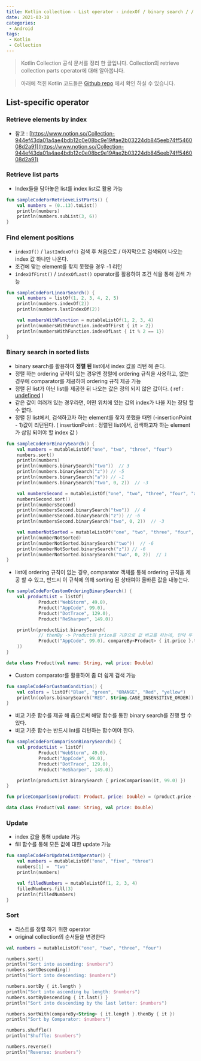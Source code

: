 ```yaml
---
title: Kotlin collection - List operator - indexOf / binary search / / sort
date: 2021-03-10
categories:
 - Android
tags:
 - Kotlin
 - Collection
---
```


> Kotlin Collection 공식 문서를 정리 한 글입니다. Collection의 retrieve collection parts operator에 대해 알아봅니다. 

<!-- more -->

> 아래에 적힌 Kotlin 코드들은 [Github repo](https://github.com/kangraemin/kotlin_study/blob/master/kangraemin/collection/src/RetrieveSingleElement.kt) 에서 확인 하실 수 있습니다. 

## List-specific operator

### Retrieve elements by index

- 참고 : [https://www.notion.so/Collection-944ef43da01a4ae4bdb12c0e08bc9e19#ae2b03224db845eeb74ff546008d2a91](https://www.notion.so/Collection-944ef43da01a4ae4bdb12c0e08bc9e19#ae2b03224db845eeb74ff546008d2a91)

### Retrieve list parts

- Index들을 담아놓은 list를 index list로 활용 가능

```kotlin
fun sampleCodeForRetrieveListParts() {
    val numbers = (0..13).toList()
    println(numbers)
    println(numbers.subList(3, 6))
}
```

### Find element positions

- `indexOf()` / `lastIndexOf()` 검색 후 처음으로 / 마지막으로 검색되어 나오는 index 값 하나만 나온다.
- 조건에 맞는 element를 찾지 못했을 경우 -1 리턴
- `indexOfFirst()` / `indexOfLast()` operator를 활용하여 조건 식을 통해 검색 가능

```kotlin
fun sampleCodeForLinearSearch() {
    val numbers = listOf(1, 2, 3, 4, 2, 5)
    println(numbers.indexOf(2))
    println(numbers.lastIndexOf(2))

    val numbersWithFunction = mutableListOf(1, 2, 3, 4)
    println(numbersWithFunction.indexOfFirst { it > 2})
    println(numbersWithFunction.indexOfLast { it % 2 == 1})
}
```

### Binary search in sorted lists

- binary search를 활용하여 **정렬 된** list에서 index 값을 리턴 해 준다.
- 정렬 하는 ordering 규칙이 있는 경우엔 정렬에 ordering 규칙을 사용하고, 없는 경우에 comparator를 제공하여 ordering 규칙 제공 가능
- 정렬 된 list가 아닌 list를 제공한 뒤 나오는 값은 정의 되지 않은 값이다. ( ref : [undefined](https://kotlinlang.org/api/latest/jvm/stdlib/kotlin.collections/binary-search.html) )
- 같은 값이 여러개 있는 경우라면, 어떤 위치에 있는 값의 index가 나올 지는 장담 할 수 없다.
- 정렬 된 list에서, 검색하고자 하는 element를 찾지 못했을 때엔 (-insertionPoint - 1)값이 리턴된다. ( insertionPoint : 정렬된 list에서, 검색하고자 하는 element가 삽입 되어야 할 index 값 )

```kotlin
fun sampleCodeForBinarySearch() {
    val numbers = mutableListOf("one", "two", "three", "four")
    numbers.sort()
    println(numbers)
    println(numbers.binarySearch("two"))  // 3
    println(numbers.binarySearch("z")) // -5
    println(numbers.binarySearch("a")) // -1
    println(numbers.binarySearch("two", 0, 2))  // -3

    val numbersSecond = mutableListOf("one", "two", "three", "four", "aeae")
    numbersSecond.sort()
    println(numbersSecond)
    println(numbersSecond.binarySearch("two"))  // 4
    println(numbersSecond.binarySearch("z")) // -6
    println(numbersSecond.binarySearch("two", 0, 2))  // -3

    val numberNotSorted = mutableListOf("one", "two", "three", "four", "aeaze")
    println(numberNotSorted)
    println(numberNotSorted.binarySearch("two"))  // -6
    println(numberNotSorted.binarySearch("z")) // -6
    println(numberNotSorted.binarySearch("two", 0, 2))  // 1
}
```

- list에 ordering 규칙이 없는 경우, comparator 객체를 통해 ordering 규칙을 제공 할 수 있고, 반드시 이 규칙에 의해 sorting 된 상태여야 올바른 값을 내놓는다.

```kotlin
fun sampleCodeForCustomOrderingBinarySearch() {
    val productList = listOf(
            Product("WebStorm", 49.0),
            Product("AppCode", 99.0),
            Product("DotTrace", 129.0),
            Product("ReSharper", 149.0))

    println(productList.binarySearch(
            // thenBy -> Product의 price를 기준으로 값 비교를 하는데, 만약 두 객체를 비교 할 때 첫번째 조건식에서 같다는 값이 나왔을 경우 새롭게 비교 할 두번째 조건을 제시 해 줌   
            Product("AppCode", 99.0), compareBy<Product> { it.price }.thenBy { it.name }
    ))
}

data class Product(val name: String, val price: Double)
```

- Custom comparator를 활용하여 좀 더 쉽게 검색 가능

```kotlin
fun sampleCodeForCustomCondition() {
    val colors = listOf("Blue", "green", "ORANGE", "Red", "yellow")
    println(colors.binarySearch("RED", String.CASE_INSENSITIVE_ORDER)) // 3
}
```

- 비교 기준 함수를 제공 해 줌으로써 해당 함수를 통한 binary search를 진행 할 수 있다.
- 비교 기준 함수는 반드시 Int를 리턴하는 함수여야 한다.

```kotlin
fun sampleCodeForComparisonBinarySearch() {
    val productList = listOf(
            Product("WebStorm", 49.0),
            Product("AppCode", 99.0),
            Product("DotTrace", 129.0),
            Product("ReSharper", 149.0))

    println(productList.binarySearch { priceComparison(it, 99.0) })
}

fun priceComparison(product: Product, price: Double) = (product.price - price).toInt()

data class Product(val name: String, val price: Double)
```

### Update

- index 값을 통해 update 가능
- fill 함수를 통해 모든 값에 대한 update 가능

```kotlin
fun sampleCodeForUpdateListOperator() {
    val numbers = mutableListOf("one", "five", "three")
    numbers[1] =  "two"
    println(numbers)

    val filledNumbers = mutableListOf(1, 2, 3, 4)
    filledNumbers.fill(3)
    println(filledNumbers)
}
```

### Sort

- 리스트를 정렬 하기 위한 operator
- original collection의 순서들을 변경한다

```kotlin
val numbers = mutableListOf("one", "two", "three", "four")

numbers.sort()
println("Sort into ascending: $numbers")
numbers.sortDescending()
println("Sort into descending: $numbers")

numbers.sortBy { it.length }
println("Sort into ascending by length: $numbers")
numbers.sortByDescending { it.last() }
println("Sort into descending by the last letter: $numbers")

numbers.sortWith(compareBy<String> { it.length }.thenBy { it })
println("Sort by Comparator: $numbers")

numbers.shuffle()
println("Shuffle: $numbers")

numbers.reverse()
println("Reverse: $numbers")
```